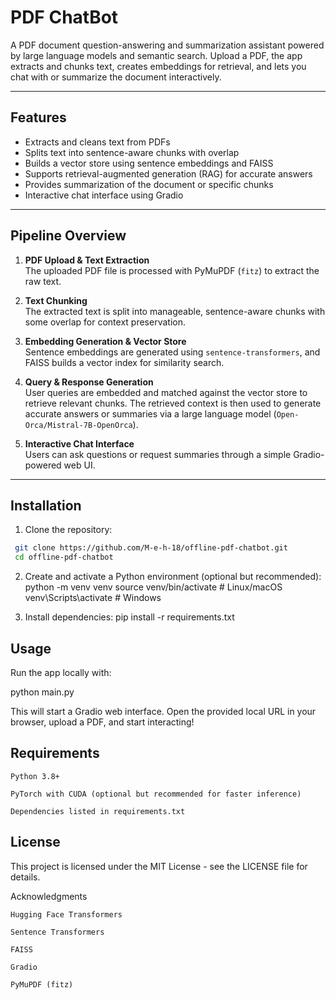 # PDF ChatBot

A PDF document question-answering and summarization assistant powered by large language models and semantic search. Upload a PDF, the app extracts and chunks text, creates embeddings for retrieval, and lets you chat with or summarize the document interactively.

---

## Features

- Extracts and cleans text from PDFs
- Splits text into sentence-aware chunks with overlap
- Builds a vector store using sentence embeddings and FAISS
- Supports retrieval-augmented generation (RAG) for accurate answers
- Provides summarization of the document or specific chunks
- Interactive chat interface using Gradio

---

## Pipeline Overview

1. **PDF Upload & Text Extraction**  
   The uploaded PDF file is processed with PyMuPDF (`fitz`) to extract the raw text.

2. **Text Chunking**  
   The extracted text is split into manageable, sentence-aware chunks with some overlap for context preservation.

3. **Embedding Generation & Vector Store**  
   Sentence embeddings are generated using `sentence-transformers`, and FAISS builds a vector index for similarity search.

4. **Query & Response Generation**  
   User queries are embedded and matched against the vector store to retrieve relevant chunks. The retrieved context is then used to generate accurate answers or summaries via a large language model (`Open-Orca/Mistral-7B-OpenOrca`).

5. **Interactive Chat Interface**  
   Users can ask questions or request summaries through a simple Gradio-powered web UI.

---

## Installation

1. Clone the repository:
  ```bash
   git clone https://github.com/M-e-h-18/offline-pdf-chatbot.git
   cd offline-pdf-chatbot
```

2. Create and activate a Python environment (optional but recommended):
   python -m venv venv
   source venv/bin/activate  # Linux/macOS
   venv\Scripts\activate     # Windows

3. Install dependencies:
   pip install -r requirements.txt

   
## Usage

Run the app locally with:

python main.py

This will start a Gradio web interface. Open the provided local URL in your browser, upload a PDF, and start interacting!

## Requirements

    Python 3.8+

    PyTorch with CUDA (optional but recommended for faster inference)

    Dependencies listed in requirements.txt

## License

This project is licensed under the MIT License - see the LICENSE file for details.

Acknowledgments

    Hugging Face Transformers

    Sentence Transformers

    FAISS

    Gradio

    PyMuPDF (fitz)

